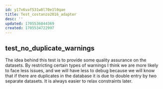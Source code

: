 ```yaml
---
id: y17x6vaf531w8l70e1l0qae
title: Test_costanzo2016_adapter
desc: ''
updated: 1705536044369
created: 1705534722997
---
```

## test_no_duplicate_warnings

The idea behind this test is to provide some quality assurance on the datasets. By restricting certain types of warnings I think we are more likely to face less issues, and we will have less to debug because we will know that if there are  duplicates in the database it is due to double entry by two separate datasets. It is always easier to relax constraints later.